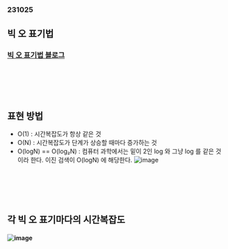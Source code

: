 ### 231025
## 빅 오 표기법
### [빅 오 표기법 블로그](https://velog.io/@on-n-on-turtle/%EB%88%84%EA%B5%AC%EB%82%98-%EC%9E%90%EB%A3%8C%EA%B5%AC%EC%A1%B0%EC%99%80-%EC%95%8C%EA%B3%A0%EB%A6%AC%EC%A6%98-%EB%B9%85%EC%98%A4%ED%91%9C%EA%B8%B0%EB%B2%95)
### <br/><br/><br/>

## 표현 방법
- O(1) : 시간복잡도가 항상 같은 것
- O(N) : 시간복잡도가 단계가 상승할 때마다 증가하는 것
- O(logN) == O(log₂N) : 컴퓨터 과학에서는 밑이 2인 log 와 그냥 log 를 같은 것이라 한다. 이진 검색이 O(logN) 에 해당한다.
  ![image](https://github.com/Shin-jongwhan/data_structure_and_algorithm/assets/62974484/6c3155f7-cb44-4c04-9c4c-734e1740bca9)
### <br/><br/><br/>

## 각 빅 오 표기마다의 시간복잡도
#### ![image](https://github.com/Shin-jongwhan/data_structure_and_algorithm/assets/62974484/a9661e40-d6c0-45f6-be0a-21ffbf6f5c75)
